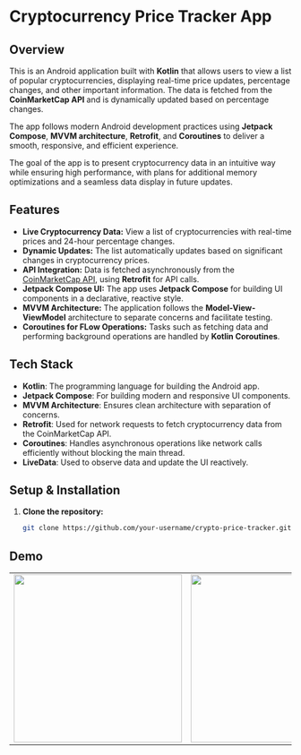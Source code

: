 # Cryptocurrency Price Tracker App

## Overview

This is an Android application built with **Kotlin** that allows users to view a list of popular cryptocurrencies, displaying real-time price updates, percentage changes, and other important information. The data is fetched from the **CoinMarketCap API** and is dynamically updated based on percentage changes.

The app follows modern Android development practices using **Jetpack Compose**, **MVVM architecture**, **Retrofit**, and **Coroutines** to deliver a smooth, responsive, and efficient experience. 

The goal of the app is to present cryptocurrency data in an intuitive way while ensuring high performance, with plans for additional memory optimizations and a seamless data display in future updates.

## Features

- **Live Cryptocurrency Data:** View a list of cryptocurrencies with real-time prices and 24-hour percentage changes.
- **Dynamic Updates:** The list automatically updates based on significant changes in cryptocurrency prices.
- **API Integration:** Data is fetched asynchronously from the [CoinMarketCap API](https://coinmarketcap.com/api/), using **Retrofit** for API calls.
- **Jetpack Compose UI:** The app uses **Jetpack Compose** for building UI components in a declarative, reactive style.
- **MVVM Architecture:** The application follows the **Model-View-ViewModel** architecture to separate concerns and facilitate testing.
- **Coroutines for FLow Operations:** Tasks such as fetching data and performing background operations are handled by **Kotlin Coroutines**.

## Tech Stack

- **Kotlin**: The programming language for building the Android app.
- **Jetpack Compose**: For building modern and responsive UI components.
- **MVVM Architecture**: Ensures clean architecture with separation of concerns.
- **Retrofit**: Used for network requests to fetch cryptocurrency data from the CoinMarketCap API.
- **Coroutines**: Handles asynchronous operations like network calls efficiently without blocking the main thread.
- **LiveData**: Used to observe data and update the UI reactively.

## Setup & Installation

1. **Clone the repository:**
   ```bash
   git clone https://github.com/your-username/crypto-price-tracker.git

## Demo

<table>
  <tr>
    <td><img src="screenshots/crypto_home_screen.png" width="300px" /></td>
    <td><img src="screenshots/demo.gif" width="300px" /></td>
  </tr>
</table>
